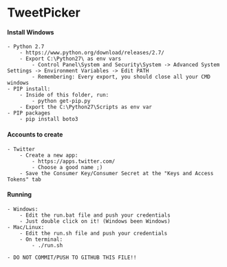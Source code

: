 # TweetPicker

#### Install Windows
    - Python 2.7
        - https://www.python.org/download/releases/2.7/
        - Export C:\Python27\ as env vars
            - Control Panel\System and Security\System -> Advanced System Settings -> Environment Variables -> Edit PATH
            - Remembering: Every export, you should close all your CMD windows
    - PIP install: 
        - Inside of this folder, run: 
            - python get-pip.py
        - Export the C:\Python27\Scripts as env var
    - PIP packages
        - pip install boto3
        
        
#### Accounts to create
    - Twitter
        - Create a new app:
            - https://apps.twitter.com/
            - Choose a good name ;)
        - Save the Consumer Key/Consumer Secret at the "Keys and Access Tokens" tab 
        
#### Running 
    - Windows:
        - Edit the run.bat file and push your credentials
        - Just double click on it! (Windows been Windows)
    - Mac/Linux:
        - Edit the run.sh file and push your credentials
        - On terminal:
            - ./run.sh
        
    - DO NOT COMMIT/PUSH TO GITHUB THIS FILE!! 
